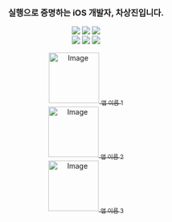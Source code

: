 <h3 align="center">
실행으로 증명하는 iOS 개발자, 차상진입니다.
</h3>
  
<p align="center">
<!-- <img src="https://img.shields.io/badge/Swift-F05138?style=flat-square&logo=Swift&logoColor=white"/></a> -->
<!-- <img src="https://img.shields.io/badge/iOS-000000?style=flat-square&logo=iOS&logoColor=white"/></a> -->
  <img src="https://img.shields.io/badge/SwiftUI-F05138?style=flat-square&logo=Swift&logoColor=white"/></a>
  <img src="https://img.shields.io/badge/UIKit-FFFFFF?style=flat-square&logo=Swift&logoColor=orange"/></a>
  <img src="https://img.shields.io/badge/RxSwift-FF4CB3?style=flat-square&logo=reactivex&logoColor=pink"/></a>
<br>
<img src="https://img.shields.io/badge/Xcode-147EFB?style=flat-square&logo=Xcode&logoColor=white"/></a>
<img src="https://img.shields.io/badge/Figma-A259FF?style=flat-square&logo=Figma&logoColor=white"/></a>
<img src="https://img.shields.io/badge/Notion-000000?style=flat-square&logo=Notion&logoColor=white"/></a>

</p>


<!--
[Top language by commit](http://github-profile-summary-cards.vercel.app/api/cards/most-commit-language?username=SsangG77&theme=tokyonight)
![Top language by repo](http://github-profile-summary-cards.vercel.app/api/cards/repos-per-language?username=SsangG77&theme=tokyonight)

[![Jeasung's github stats](https://github-readme-stats.vercel.app/api?username=SsangG77)](https://github.com/anuraghazra/github-readme-stats)
-->
<p align="center">
  <a href="https://apps.apple.com/app/id123">
    <div align="center">
      <img width="100" alt="Image" src="https://github.com/user-attachments/assets/8212642f-e9bf-4b90-9ef3-89bde7b6c946" />
      <sub>앱 이름 1</sub>
    </div>
  </a>
  
  <a href="https://apps.apple.com/app/id456">
    <div align="center">
      <img width="100" alt="Image" src="https://github.com/user-attachments/assets/8212642f-e9bf-4b90-9ef3-89bde7b6c946" />
      <sub>앱 이름 2</sub>
    </div>
  </a>
  
  <a href="https://apps.apple.com/app/id789">
    <div align="center">
      <img width="100" alt="Image" src="https://github.com/user-attachments/assets/8212642f-e9bf-4b90-9ef3-89bde7b6c946" />
      <sub>앱 이름 3</sub>
    </div>
  </a>
</p>
